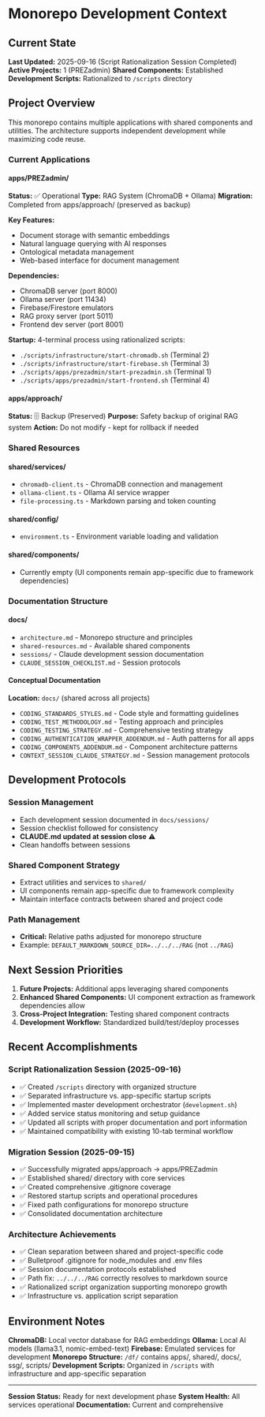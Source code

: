 # Monorepo Development Context

## Current State
**Last Updated:** 2025-09-16 (Script Rationalization Session Completed)
**Active Projects:** 1 (PREZadmin)
**Shared Components:** Established
**Development Scripts:** Rationalized to `/scripts` directory

## Project Overview

This monorepo contains multiple applications with shared components and utilities. The architecture supports independent development while maximizing code reuse.

### Current Applications

#### apps/PREZadmin/
**Status:** ✅ Operational
**Type:** RAG System (ChromaDB + Ollama)
**Migration:** Completed from apps/approach/ (preserved as backup)

**Key Features:**
- Document storage with semantic embeddings
- Natural language querying with AI responses
- Ontological metadata management
- Web-based interface for document management

**Dependencies:**
- ChromaDB server (port 8000)
- Ollama server (port 11434)
- Firebase/Firestore emulators
- RAG proxy server (port 5011)
- Frontend dev server (port 8001)

**Startup:** 4-terminal process using rationalized scripts:
- `./scripts/infrastructure/start-chromadb.sh` (Terminal 2)
- `./scripts/infrastructure/start-firebase.sh` (Terminal 3)
- `./scripts/apps/prezadmin/start-prezadmin.sh` (Terminal 1)
- `./scripts/apps/prezadmin/start-frontend.sh` (Terminal 4)

#### apps/approach/
**Status:** 🗄️ Backup (Preserved)
**Purpose:** Safety backup of original RAG system
**Action:** Do not modify - kept for rollback if needed

### Shared Resources

#### shared/services/
- `chromadb-client.ts` - ChromaDB connection and management
- `ollama-client.ts` - Ollama AI service wrapper
- `file-processing.ts` - Markdown parsing and token counting

#### shared/config/
- `environment.ts` - Environment variable loading and validation

#### shared/components/
- Currently empty (UI components remain app-specific due to framework dependencies)

### Documentation Structure

#### docs/
- `architecture.md` - Monorepo structure and principles
- `shared-resources.md` - Available shared components
- `sessions/` - Claude development session documentation
- `CLAUDE_SESSION_CHECKLIST.md` - Session protocols

#### Conceptual Documentation
**Location:** `docs/` (shared across all projects)
- `CODING_STANDARDS_STYLES.md` - Code style and formatting guidelines
- `CODING_TEST_METHODOLOGY.md` - Testing approach and principles
- `CODING_TESTING_STRATEGY.md` - Comprehensive testing strategy
- `CODING_AUTHENTICATION_WRAPPER_ADDENDUM.md` - Auth patterns for all apps
- `CODING_COMPONENTS_ADDENDUM.md` - Component architecture patterns
- `CONTEXT_SESSION_CLAUDE_STRATEGY.md` - Session management protocols

## Development Protocols

### Session Management
- Each development session documented in `docs/sessions/`
- Session checklist followed for consistency
- **CLAUDE.md updated at session close** ⚠️
- Clean handoffs between sessions

### Shared Component Strategy
- Extract utilities and services to `shared/`
- UI components remain app-specific due to framework complexity
- Maintain interface contracts between shared and project code

### Path Management
- **Critical:** Relative paths adjusted for monorepo structure
- Example: `DEFAULT_MARKDOWN_SOURCE_DIR=../../../RAG` (not `../RAG`)

## Next Session Priorities

1. **Future Projects:** Additional apps leveraging shared components
2. **Enhanced Shared Components:** UI component extraction as framework dependencies allow
3. **Cross-Project Integration:** Testing shared component contracts
4. **Development Workflow:** Standardized build/test/deploy processes

## Recent Accomplishments

### Script Rationalization Session (2025-09-16)
- ✅ Created `/scripts` directory with organized structure
- ✅ Separated infrastructure vs. app-specific startup scripts
- ✅ Implemented master development orchestrator (`development.sh`)
- ✅ Added service status monitoring and setup guidance
- ✅ Updated all scripts with proper documentation and port information
- ✅ Maintained compatibility with existing 10-tab terminal workflow

### Migration Session (2025-09-15)
- ✅ Successfully migrated apps/approach → apps/PREZadmin
- ✅ Established shared/ directory with core services
- ✅ Created comprehensive .gitignore coverage
- ✅ Restored startup scripts and operational procedures
- ✅ Fixed path configurations for monorepo structure
- ✅ Consolidated documentation architecture

### Architecture Achievements
- ✅ Clean separation between shared and project-specific code
- ✅ Bulletproof .gitignore for node_modules and .env files
- ✅ Session documentation protocols established
- ✅ Path fix: `../../../RAG` correctly resolves to markdown source
- ✅ Rationalized script organization supporting monorepo growth
- ✅ Infrastructure vs. application script separation

## Environment Notes

**ChromaDB:** Local vector database for RAG embeddings
**Ollama:** Local AI models (llama3.1, nomic-embed-text)
**Firebase:** Emulated services for development
**Monorepo Structure:** `/df/` contains apps/, shared/, docs/, ssg/, scripts/
**Development Scripts:** Organized in `/scripts` with infrastructure and app-specific separation

---

**Session Status:** Ready for next development phase
**System Health:** All services operational
**Documentation:** Current and comprehensive
